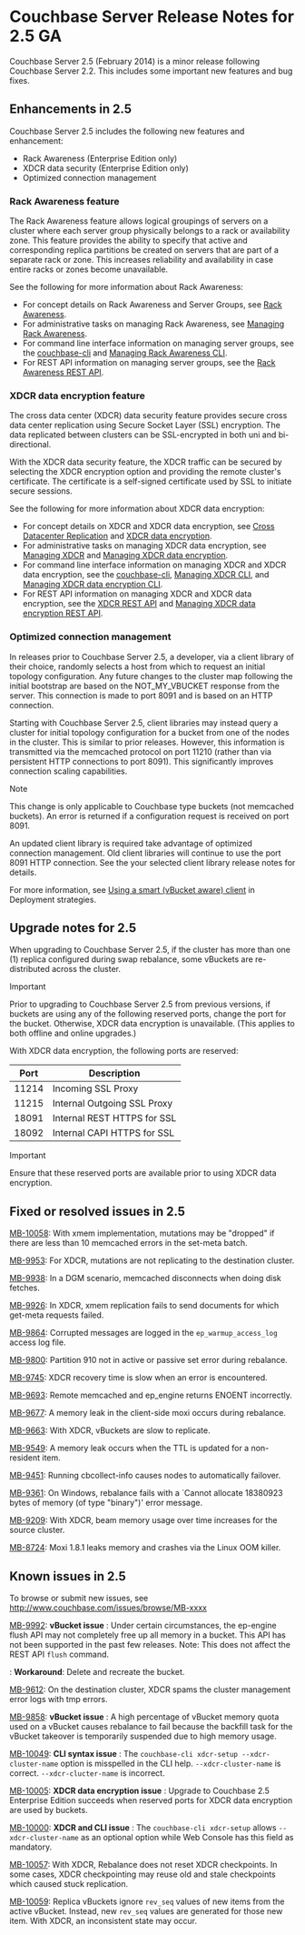 
# Couchbase Server Release Notes for 2.5 GA

Couchbase Server 2.5 (February 2014) is a minor release following 
Couchbase Server 2.2. This includes some important new features and bug fixes.


## Enhancements in 2.5

Couchbase Server 2.5 includes the following new features and enhancement:

* Rack Awareness (Enterprise Edition only)
* XDCR data security (Enterprise Edition only)
* Optimized connection management


### Rack Awareness feature

The Rack Awareness feature allows logical groupings of servers on a cluster 
where each server group physically belongs to a rack or availability zone. 
This feature provides the ability to specify that active and corresponding 
replica partitions be created on servers that are part of a separate rack or zone. 
This increases reliability and availability in case entire racks or zones become unavailable. 

See the following for more information about Rack Awareness:

* For concept details on Rack Awareness and Server Groups, see [Rack Awareness](../cb-admin/#cb-concepts-rack-aware).
* For administrative tasks on managing Rack Awareness, see [Managing Rack Awareness](../cb-admin/#cb-admin-tasks-rack-aware).
* For command line interface information on managing server groups, see the 
[couchbase-cli](../cb-cli/#couchbase-cli-tool) and 
[Managing Rack Awareness CLI](../cb-cli/#cb-cli-rack-aware).
* For REST API information on managing server groups, see the 
[Rack Awareness REST API](../cb-rest-api/#cb-restapi-rack-aware).


### XDCR data encryption feature

The cross data center (XDCR) data security feature provides secure cross 
data center replication using Secure Socket Layer (SSL) encryption. 
The data replicated between clusters can be SSL-encrypted in both uni and bi-directional. 

With the XDCR data security feature, the XDCR traffic can be secured by selecting the 
XDCR encryption option and providing the remote cluster's certificate. 
The certificate is a self-signed certificate used by SSL to initiate secure sessions.

See the following for more information about XDCR data encryption:

* For concept details on XDCR and XDCR data encryption, see 
[Cross Datacenter Replication](../cb-admin/#cb-concepts-xdcr) and 
[XDCR data encryption](../cb-admin/#cb-concepts-xdcr-data-encrypt).
* For administrative tasks on managing XDCR data encryption, see  
[Managing XDCR](../cb-admin/#couchbase-admin-tasks-xdcr) and 
[Managing XDCR data encryption](../cb-admin/#cb-admin-tasks-xdcr-encrypt).
* For command line interface information on managing XDCR and XDCR data encryption, 
see the [couchbase-cli](../cb-cli/#couchbase-cli-tool), [Managing XDCR CLI](../cb-cli/#cb-cli-xdcr), 
and [Managing XDCR data encryption CLI](../cb-cli/#cb-cli-xdcr-data-encrypt).
* For REST API information on managing XDCR and XDCR data encryption, see the 
[XDCR REST API](../cb-rest-api/#couchbase-admin-restapi-xdcr) and 
[Managing XDCR data encryption REST API](../cb-rest-api/#cb-restapi-xdcr-data-encrypt).

### Optimized connection management

In releases prior to Couchbase Server 2.5, a developer, via a client library of their choice, randomly selects a host from which to request an initial topology configuration. Any future changes to the cluster map following the initial bootstrap are based on the NOT_MY_VBUCKET response from the server. This connection is made to port 8091 and is based on an HTTP connection. 

Starting with Couchbase Server 2.5, client libraries may instead query a cluster for initial topology configuration for a bucket from one of the nodes in the cluster. This is similar to prior releases. However, this information is transmitted via the memcached protocol on port 11210 (rather than via persistent HTTP connections to port 8091). This significantly improves connection scaling capabilities. 

<div class="notebox"><p>Note</p>
<p>This change is only applicable to Couchbase type buckets (not memcached buckets). An error is returned if a configuration request is received on port 8091.</p>
<p>An updated client library is required take advantage of optimized connection management. Old client libraries will continue to use the port 8091 HTTP connection. See the your selected client library release notes for details.</p>
</div>

For more information, see [Using a smart (vBucket aware) client](../cb-admin/#couchbase-deployment-vbucket-client) in Deployment strategies.

## Upgrade notes for 2.5

When upgrading to Couchbase Server 2.5, if the cluster has more than one (1) replica configured during swap rebalance, some vBuckets are re-distributed across the cluster.

<div class="notebox bp"><p>Important</p>
<p>Prior to upgrading to Couchbase Server 2.5 from previous versions, if buckets are using any of the following reserved ports, change the port for the bucket. 
Otherwise, XDCR data encryption is unavailable. (This applies to both offline and online upgrades.) 
</p></div>

With XDCR data encryption, the following ports are reserved:

Port | Description
-----------|---------------
11214 | Incoming SSL Proxy
11215 | Internal Outgoing SSL Proxy
18091 | Internal REST HTTPS for SSL
18092 | Internal CAPI HTTPS for SSL   

<div class="notebox bp"><p>Important</p>
<p>Ensure that these reserved ports are available prior to using XDCR data encryption.
</p></div>


## Fixed or resolved issues in 2.5

[MB-10058](http://www.couchbase.com/issues/browse/MB-10058): With xmem implementation, mutations may be "dropped" if there are less than 10 memcached errors in the set-meta batch. 

[MB-9953](http://www.couchbase.com/issues/browse/MB-9953): For XDCR, mutations are not replicating to the destination cluster. 

[MB-9938](http://www.couchbase.com/issues/browse/MB-9938): In a DGM scenario, memcached disconnects when doing disk fetches.

[MB-9926](http://www.couchbase.com/issues/browse/MB-9926): In XDCR, xmem replication fails to send documents for which get-meta requests failed.

[MB-9864](http://www.couchbase.com/issues/browse/MB-9864): Corrupted messages are logged in the `ep_warmup_access_log` access log file. 

[MB-9800](http://www.couchbase.com/issues/browse/MB-9800): Partition 910 not in active or passive set error during rebalance. 

[MB-9745](http://www.couchbase.com/issues/browse/MB-9745): XDCR recovery time is slow when an error is encountered.

[MB-9693](http://www.couchbase.com/issues/browse/MB-9693): Remote memcached and ep_engine returns ENOENT incorrectly.

[MB-9677](http://www.couchbase.com/issues/browse/MB09677): A memory leak in the client-side moxi occurs during rebalance.

[MB-9663](http://www.couchbase.com/issues/browse/MB-9663): With XDCR, vBuckets are slow to replicate.

[MB-9549](http://www.couchbase.com/issues/browse/MB-9549): A memory leak occurs when the TTL is updated for a non-resident item.

[MB-9451](http://www.couchbase.com/issues/browse/MB-9451): Running cbcollect-info causes nodes to automatically failover.

[MB-9361](http://www.couchbase.com/issues/browse/MB-9361): On Windows, rebalance fails with a `Cannot allocate 18380923 bytes of memory (of type \"binary\")' error message.

[MB-9209](http://www.couchbase.com/issues/browse/MB-9209): With XDCR, beam memory usage over time increases for the source cluster.

[MB-8724](http://www.couchbase.com/issues/browse/MB-8724): Moxi 1.8.1 leaks memory and crashes via the Linux OOM killer.



## Known issues in 2.5

To browse or submit new issues, see http://www.couchbase.com/issues/browse/MB-xxxx


[MB-9992](http://www.couchbase.com/issues/browse/MB-9992): **vBucket issue**
: Under certain circumstances, the ep-engine flush API may not completely free up all memory in a bucket. This API has not been supported in the past few releases. Note: This does not affect the REST API `flush` command. 

: **Workaround**: Delete and recreate the bucket.


[MB-9612](https://www.couchbase.com/issues/browse/MB-9612): On the destination cluster, XDCR spams the cluster management error logs with tmp errors.   

[MB-9858](http://www.couchbase.com/issues/browse/MB-9858): **vBucket issue**
: A high percentage of vBucket memory quota used on a vBucket causes rebalance to fail 
because the backfill task for the vBucket takeover is temporarily suspended due to high memory usage. 

[MB-10049](http://www.couchbase.com/issues/browse/MB-10049): **CLI syntax issue**
: The `couchbase-cli xdcr-setup --xdcr-cluster-name` option is misspelled in the CLI help. 
`--xdcr-cluster-name` is correct. `--xdcr-clucter-name` is incorrect. 

[MB-10005](http://www.couchbase.com/issues/browse/MB-10005): **XDCR data encryption issue**
: Upgrade to Couchbase 2.5 Enterprise Edition succeeds when reserved ports for XDCR data encryption 
are used by buckets.

[MB-10000](http://www.couchbase.com/issues/browse/MB-10000): **XDCR and CLI issue**
: The `couchbase-cli xdcr-setup` allows `--xdcr-cluster-name` as an optional option while Web Console has this field as mandatory. 

[MB-10057](https://www.couchbase.com/issues/browse/MB-10057): With XDCR, Rebalance does not reset XDCR checkpoints. In some cases, XDCR checkpointing may reuse old and stale checkpoints which caused stuck replication.

[MB-10059](https://www.couchbase.com/issues/browse/MB-10059): Replica vBuckets ignore `rev_seq` values of new items from the active vBucket. Instead, new `rev_seq` values are generated for those new item. With XDCR, an inconsistent state may occur.

